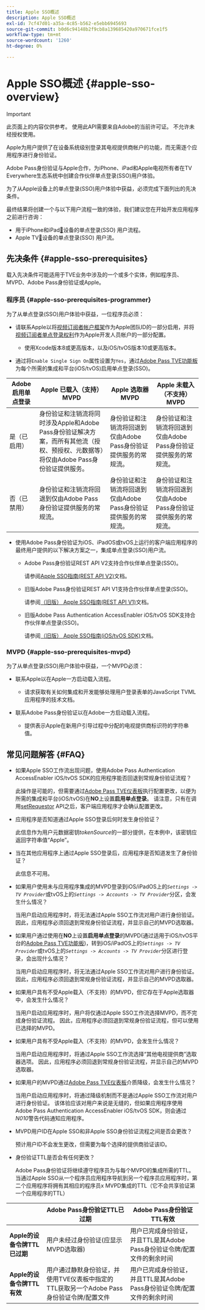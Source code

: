 ```yaml
---
title: Apple SSO概述
description: Apple SSO概述
exl-id: 7cf47d01-a35a-4c85-b562-e5ebb6945693
source-git-commit: b0d6c94148b2f9cb8a139685420a970671fce1f5
workflow-type: tm+mt
source-wordcount: '1260'
ht-degree: 0%

---
```


# Apple SSO概述 {#apple-sso-overview}

>[!IMPORTANT]
>
>此页面上的内容仅供参考。 使用此API需要来自Adobe的当前许可证。 不允许未经授权使用。

Apple为用户提供了在设备系统级别登录其电视提供商帐户的功能，而无需逐个应用程序进行身份验证。

Adobe Pass身份验证与Apple合作，为iPhone、iPad和Apple电视所有者在TV Everywhere生态系统中创建合作伙伴单点登录(SSO)用户体验。

为了从Apple设备上的单点登录(SSO)用户体验中获益，必须完成下面列出的先决条件。

最终结果将创建一个与以下用户流程一致的体验，我们建议您在开始开发应用程序之前进行咨询：

* 用于iPhone和iPad[&#128279;](https://tve.zendesk.com/hc/article_attachments/205624966/User_flows_AppleSSO_iOS_v2.pdf)设备的单点登录(SSO) 用户流程。
* Apple TV[&#128279;](https://tve.zendesk.com/hc/article_attachments/206669126/User_flows_tvOS.pdf)设备的单点登录(SSO) 用户流。

## 先决条件 {#apple-sso-prerequisites}

载入先决条件可能适用于TVE业务中涉及的一个或多个实体，例如程序员、MVPD、Adobe Pass身份验证或Apple。

### 程序员 {#apple-sso-prerequisites-programmer}

为了从单点登录(SSO)用户体验中获益，一位程序员必须：

* 请联系Apple以将[视频订阅者帐户框架](https://developer.apple.com/documentation/videosubscriberaccount)作为Apple团队ID的一部分启用，并将[视频订阅者单点登录权利](https://developer.apple.com/documentation/bundleresources/entitlements/com_apple_developer_video-subscriber-single-sign-on)作为Apple开发人员帐户的一部分配置。

   * 使用Xcode版本8或更高版本，以及iOS/tvOS版本10或更高版本。

* 通过将`Enable Single Sign On`属性设置为`Yes`，通过[Adobe Pass TVE功能板](https://experience.adobe.com/#/pass/authentication)为每个所需的集成和平台(iOS/tvOS)启用单点登录(SSO)。

| Adobe启用单点登录 | Apple **已载入（支持）** MVPD | Apple **选取器** MVPD | Apple **未载入（不支持）** MVPD |
|-----------------------------|------------------------------------------------------------------------------------------------------------------------------------------------------------------------------------------------------------------------------------|----------------------------------------------------------------------------------------------------------------------|----------------------------------------------------------------------------------------------------------------------|
| 是（已启用） | 身份验证和注销流将同时涉及Apple和Adobe Pass身份验证解决方案，而所有其他流（授权、预授权、元数据等）将仅由Adobe Pass身份验证提供服务。 | 身份验证和注销流将回退到仅由Adobe Pass身份验证提供服务的常规流。 | 身份验证和注销流将回退到仅由Adobe Pass身份验证提供服务的常规流。 |
| 否（已禁用） | 身份验证和注销流将回退到仅由Adobe Pass身份验证提供服务的常规流。 | 身份验证和注销流将回退到仅由Adobe Pass身份验证提供服务的常规流。 | 身份验证和注销流将回退到仅由Adobe Pass身份验证提供服务的常规流。 |

* 使用Adobe Pass身份验证为iOS、iPadOS或tvOS上运行的客户端应用程序的最终用户提供的以下解决方案之一，集成单点登录(SSO)用户流。

   * Adobe Pass身份验证REST API V2支持合作伙伴单点登录(SSO)。

     请参阅[Apple SSO指南(REST API V2)](apple-sso-cookbook-rest-api-v2.md)文档。

   * 旧版Adobe Pass身份验证REST API V1支持合作伙伴单点登录(SSO)。

     请参阅[（旧版） Apple SSO指南(REST API V1)](../../../../legacy/sso-access/apple-sso-cookbook-rest-api-v1.md)文档。

   * 旧版Adobe Pass Authentication AccessEnabler iOS/tvOS SDK支持合作伙伴单点登录(SSO)。

     请参阅[（旧版） Apple SSO指南(iOS/tvOS SDK)](../../../../legacy/sso-access/apple-sso-cookbook-iostvos-sdk.md)文档。

### MVPD {#apple-sso-prerequisites-mvpd}

为了从单点登录(SSO)用户体验中获益，一个MVPD必须：

* 联系Apple以在Apple一方启动载入流程。

   * 请求获取有关如何集成和开发能够处理用户登录表单的JavaScript TVML应用程序的技术文档。

* 联系Adobe Pass身份验证以在Adobe一方启动载入流程。

   * 提供表示Apple在新用户引导过程中分配的电视提供商标识符的字符串值。

## 常见问题解答 {#FAQ}

* 如果Apple SSO工作流出现问题，使用Adobe Pass Authentication AccessEnabler iOS/tvOS SDK的应用程序能否回退到常规身份验证流程？

  此操作是可能的，但需要通过[Adobe Pass TVE仪表板](https://experience.adobe.com/#/pass/authentication)执行配置更改，以便为所需的集成和平台(iOS/tvOS)在&#x200B;**NO**&#x200B;上设置&#x200B;**启用单点登录**。 请注意，只有在调用[setRequestor](/help/authentication/integration-guide-programmers/legacy/sdks/ios-tvos-sdk/iostvos-sdk-api-reference.md#setReqV3) API之后，客户端应用程序才会确认配置更改。


* 应用程序是否知道通过Apple SSO登录后何时发生身份验证？

  此信息作为用户元数据密钥&#x200B;*tokenSource*&#x200B;的一部分提供，在本例中，该密钥应返回字符串值“Apple”。


* 当在其他应用程序上通过Apple SSO登录后，应用程序是否知道发生了身份验证？

  此信息不可用。


* 如果用户使用未与应用程序集成的MVPD登录到iOS/iPadOS上的&#x200B;*`Settings -> TV Provider`*&#x200B;或tvOS上的&#x200B;*`Settings -> Accounts -> TV Provider`*&#x200B;分区，会发生什么情况？

  当用户启动应用程序时，将无法通过Apple SSO工作流对用户进行身份验证。 因此，应用程序必须回退到常规身份验证流程，并显示自己的MVPD选取器。


* 如果用户通过使用在&#x200B;**NO**&#x200B;上设置&#x200B;**启用单点登录**&#x200B;的MVPD(通过适用于iOS/tvOS平台的[Adobe Pass TVE功能板](https://experience.adobe.com/#/pass/authentication))，转到iOS/iPadOS上的&#x200B;*`Settings -> TV Provider`*&#x200B;或tvOS上的&#x200B;*`Settings -> Accounts -> TV Provider`*&#x200B;分区进行登录，会出现什么情况？

  当用户启动应用程序时，将无法通过Apple SSO工作流对用户进行身份验证。 因此，应用程序必须回退到常规身份验证流程，并显示自己的MVPD选取器。


* 如果用户具有不受Apple载入（不支持）的MVPD，但它存在于Apple选取器中，会发生什么情况？

  当用户启动应用程序时，用户将仅通过Apple SSO工作流选择MVPD，而不完成身份验证流程。 因此，应用程序必须回退到常规身份验证流程，但可以使用已选择的MVPD。


* 如果用户具有不受Apple载入（不支持）的MVPD，会发生什么情况？

  当用户启动应用程序时，将通过Apple SSO工作流选择“其他电视提供商”选取器选项。 因此，应用程序必须回退到常规身份验证流程，并显示自己的MVPD选取器。


* 如果用户的MVPD通过[Adobe Pass TVE仪表板](https://experience.adobe.com/#/pass/authentication)介质降级，会发生什么情况？

  当用户启动应用程序时，将通过降级机制而不是通过Apple SSO工作流对用户进行身份验证。 该体验应该对用户来说是无缝的，但如果应用程序使用Adobe Pass Authentication AccessEnabler iOS/tvOS SDK，则会通过&#x200B;*N010*&#x200B;警告代码通知应用程序。


* MVPD用户ID在Apple SSO和非Apple SSO身份验证流程之间是否会更改？

  预计用户ID不会发生更改，但需要为每个选择的提供商验证该ID。


* 身份验证TTL是否会有任何更改？

  Adobe Pass身份验证将继续遵守程序员为与每个MVPD的集成所需的TTL。 当通过Apple SSO从一个程序员应用程序导航到另一个程序员应用程序时，第二个应用程序将拥有其相应的程序员x MVPD集成的TTL（它不会共享验证第一个应用程序的TTL）

|                                      | Adobe Pass身份验证TTL已过期 | Adobe Pass身份验证TTL有效 |
|--------------------------------------|------------------------------------------------------------------------------------------------------------------------------------|--------------------------------------------------------------------------------------------------------|
| **Apple的设备令牌TTL已过期** | 用户未经过身份验证(应显示MVPD选取器) | 用户已完成身份验证，并且TTL是其Adobe Pass身份验证令牌/配置文件的剩余时间 |
| **Apple的设备令牌TTL有效** | 用户通过静默身份验证，并使用TVE仪表板中指定的TTL获取另一个Adobe Pass身份验证令牌/配置文件 | 用户已完成身份验证，并且TTL是其Adobe Pass身份验证令牌/配置文件的剩余时间 |
